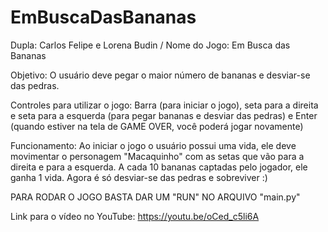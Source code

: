 # EmBuscaDasBananas

Dupla: Carlos Felipe e Lorena Budin
/
Nome do Jogo: Em Busca das Bananas

Objetivo: O usuário deve pegar o maior número de bananas e desviar-se das pedras. 

Controles para utilizar o jogo: Barra (para iniciar o jogo), seta para a direita e seta para a esquerda (para pegar bananas e desviar das pedras) e Enter (quando estiver na tela de GAME OVER, você poderá jogar novamente)

Funcionamento: Ao iniciar o jogo o usuário possui uma vida, ele deve movimentar o personagem "Macaquinho" com as setas que vão para a direita e para a esquerda. A cada 10 bananas captadas pelo jogador, ele ganha 1 vida. Agora é só desviar-se das pedras e sobreviver :)  

PARA RODAR O JOGO BASTA DAR UM "RUN" NO ARQUIVO "main.py"

Link para o vídeo no YouTube: https://youtu.be/oCed_c5li6A